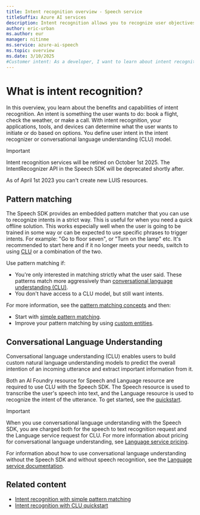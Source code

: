 ```yaml
---
title: Intent recognition overview - Speech service
titleSuffix: Azure AI services
description: Intent recognition allows you to recognize user objectives you have pre-defined. This article is an overview of the benefits and capabilities of the intent recognition service.
author: eric-urban
ms.author: eur
manager: nitinme
ms.service: azure-ai-speech
ms.topic: overview
ms.date: 3/10/2025
#Customer intent: As a developer, I want to learn about intent recognition and how to use it with the Speech service.
---
```


# What is intent recognition?

In this overview, you learn about the benefits and capabilities of intent recognition. An intent is something the user wants to do: book a flight, check the weather, or make a call. With intent recognition, your applications, tools, and devices can determine what the user wants to initiate or do based on options. You define user intent in the intent recognizer or conversational language understanding (CLU) model.

> [!IMPORTANT]
> Intent recognition services will be retired on October 1st 2025. The IntentRecognizer API in the Speech SDK will be deprecated shortly after.
>
> As of April 1st 2023 you can't create new LUIS resources.

## Pattern matching

The Speech SDK provides an embedded pattern matcher that you can use to recognize intents in a strict way. This is useful for when you need a quick offline solution. This works especially well when the user is going to be trained in some way or can be expected to use specific phrases to trigger intents. For example: "Go to floor seven", or "Turn on the lamp" etc. It's recommended to start here and if it no longer meets your needs, switch to using [CLU](#conversational-language-understanding) or a combination of the two. 

Use pattern matching if: 
* You're only interested in matching strictly what the user said. These patterns match more aggressively than [conversational language understanding (CLU)](../language-service/conversational-language-understanding/overview.md).
* You don't have access to a CLU model, but still want intents. 

For more information, see the [pattern matching concepts](./pattern-matching-overview.md) and then:
* Start with [simple pattern matching](how-to-use-simple-language-pattern-matching.md).
* Improve your pattern matching by using [custom entities](how-to-use-custom-entity-pattern-matching.md).

## Conversational Language Understanding

Conversational language understanding (CLU) enables users to build custom natural language understanding models to predict the overall intention of an incoming utterance and extract important information from it.

Both an AI Foundry resource for Speech and Language resource are required to use CLU with the Speech SDK. The Speech resource is used to transcribe the user's speech into text, and the Language resource is used to recognize the intent of the utterance. To get started, see the [quickstart](get-started-intent-recognition-clu.md).

> [!IMPORTANT]
> When you use conversational language understanding with the Speech SDK, you are charged both for the speech to text recognition request and the Language service request for CLU. For more information about pricing for conversational language understanding, see [Language service pricing](https://azure.microsoft.com/pricing/details/cognitive-services/language-service/).

For information about how to use conversational language understanding without the Speech SDK and without speech recognition, see the [Language service documentation](../language-service/conversational-language-understanding/overview.md).

## Related content

* [Intent recognition with simple pattern matching](how-to-use-simple-language-pattern-matching.md)
* [Intent recognition with CLU quickstart](get-started-intent-recognition-clu.md)
